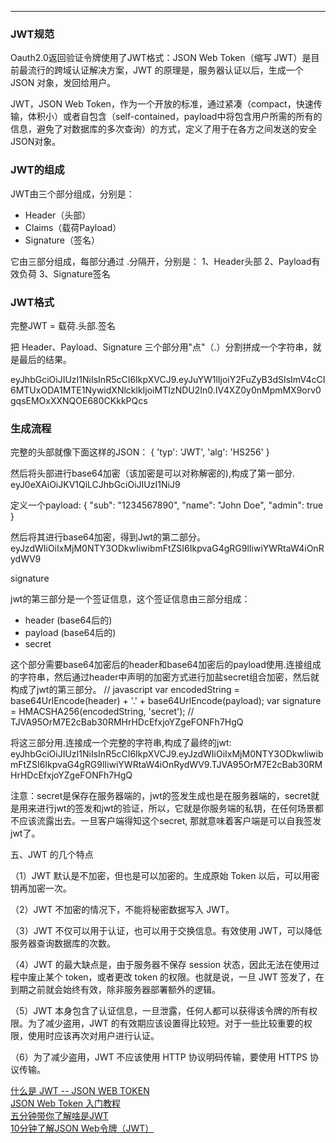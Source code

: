 
---------------------------------------------------------------------------------------------------------------------

### JWT规范

Oauth2.0返回验证令牌使用了JWT格式：JSON Web Token（缩写 JWT）是目前最流行的跨域认证解决方案，JWT 的原理是，服务器认证以后，生成一个 JSON 对象，发回给用户。

JWT，JSON Web Token，作为一个开放的标准，通过紧凑（compact，快速传输，体积小）或者自包含（self-contained，payload中将包含用户所需的所有的信息，避免了对数据库的多次查询）的方式，定义了用于在各方之间发送的安全JSON对象。



### JWT的组成

JWT由三个部分组成，分别是：
- Header（头部）
- Claims（载荷Payload）
- Signature（签名）

它由三部分组成，每部分通过 .分隔开，分别是：
1、Header头部
2、Payload有效负荷
3、Signature签名




### JWT格式

完整JWT = 载荷.头部.签名

把 Header、Payload、Signature 三个部分用"点"（.）分割拼成一个字符串，就是最后的结果。

eyJhbGciOiJIUzI1NiIsInR5cCI6IkpXVCJ9.eyJuYW1lIjoiY2FuZyB3dSIsImV4cCI6MTUxODA1MTE1NywidXNlcklkIjoiMTIzNDU2In0.IV4XZ0y0nMpmMX9orv0gqsEMOxXXNQOE680CKkkPQcs




### 生成流程

完整的头部就像下面这样的JSON：
{
'typ': 'JWT',
'alg': 'HS256'
}

然后将头部进行base64加密（该加密是可以对称解密的),构成了第一部分.
eyJ0eXAiOiJKV1QiLCJhbGciOiJIUzI1NiJ9


定义一个payload:
{
"sub": "1234567890",
"name": "John Doe",
"admin": true
}

然后将其进行base64加密，得到Jwt的第二部分。
eyJzdWIiOiIxMjM0NTY3ODkwIiwibmFtZSI6IkpvaG4gRG9lIiwiYWRtaW4iOnRydWV9


signature

jwt的第三部分是一个签证信息，这个签证信息由三部分组成：
- header (base64后的)
- payload (base64后的)
- secret

这个部分需要base64加密后的header和base64加密后的payload使用.连接组成的字符串，然后通过header中声明的加密方式进行加盐secret组合加密，然后就构成了jwt的第三部分。
// javascript
var encodedString = base64UrlEncode(header) + '.' + base64UrlEncode(payload);
var signature = HMACSHA256(encodedString, 'secret'); // TJVA95OrM7E2cBab30RMHrHDcEfxjoYZgeFONFh7HgQ

将这三部分用.连接成一个完整的字符串,构成了最终的jwt:
eyJhbGciOiJIUzI1NiIsInR5cCI6IkpXVCJ9.eyJzdWIiOiIxMjM0NTY3ODkwIiwibmFtZSI6IkpvaG4gRG9lIiwiYWRtaW4iOnRydWV9.TJVA95OrM7E2cBab30RMHrHDcEfxjoYZgeFONFh7HgQ

注意：secret是保存在服务器端的，jwt的签发生成也是在服务器端的，secret就是用来进行jwt的签发和jwt的验证，所以，它就是你服务端的私钥，在任何场景都不应该流露出去。一旦客户端得知这个secret, 那就意味着客户端是可以自我签发jwt了。







五、JWT 的几个特点

（1）JWT 默认是不加密，但也是可以加密的。生成原始 Token 以后，可以用密钥再加密一次。

（2）JWT 不加密的情况下，不能将秘密数据写入 JWT。

（3）JWT 不仅可以用于认证，也可以用于交换信息。有效使用 JWT，可以降低服务器查询数据库的次数。

（4）JWT 的最大缺点是，由于服务器不保存 session 状态，因此无法在使用过程中废止某个 token，或者更改 token 的权限。也就是说，一旦 JWT 签发了，在到期之前就会始终有效，除非服务器部署额外的逻辑。

（5）JWT 本身包含了认证信息，一旦泄露，任何人都可以获得该令牌的所有权限。为了减少盗用，JWT 的有效期应该设置得比较短。对于一些比较重要的权限，使用时应该再次对用户进行认证。

（6）为了减少盗用，JWT 不应该使用 HTTP 协议明码传输，要使用 HTTPS 协议传输。



[什么是 JWT -- JSON WEB TOKEN](https://www.jianshu.com/p/576dbf44b2ae)  
[JSON Web Token 入门教程](http://www.ruanyifeng.com/blog/2018/07/json_web_token-tutorial.html)  
[五分钟带你了解啥是JWT](https://zhuanlan.zhihu.com/p/86937325)  
[10分钟了解JSON Web令牌（JWT）](https://baijiahao.baidu.com/s?id=1608021814182894637&wfr=spider&for=pc)  



